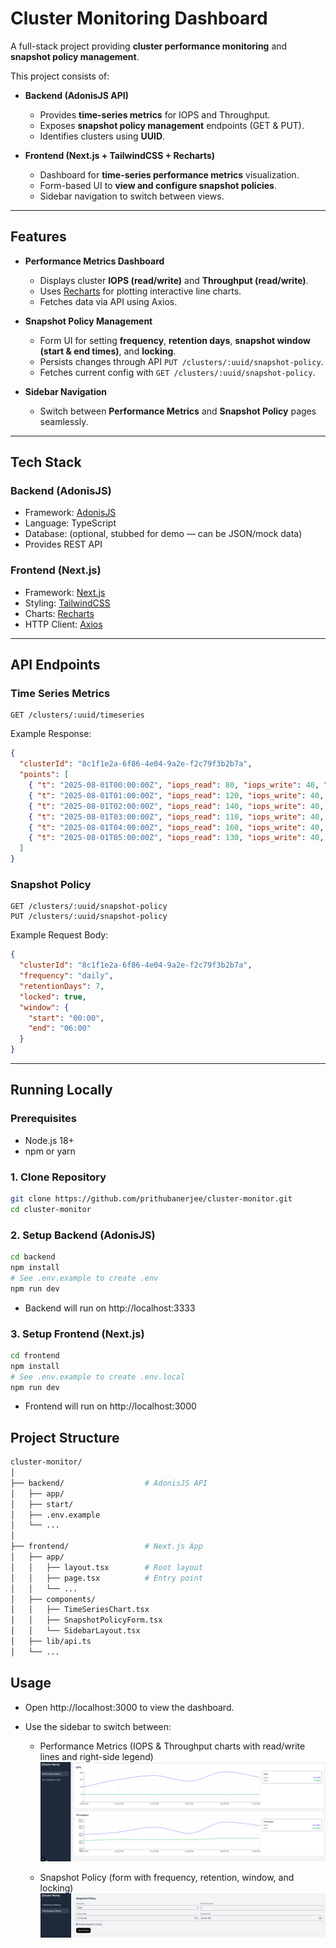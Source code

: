 # Cluster Monitoring Dashboard

A full-stack project providing **cluster performance monitoring** and **snapshot policy management**.

This project consists of:

- **Backend (AdonisJS API)**
  - Provides **time-series metrics** for IOPS and Throughput.
  - Exposes **snapshot policy management** endpoints (GET & PUT).
  - Identifies clusters using **UUID**.

- **Frontend (Next.js + TailwindCSS + Recharts)**
  - Dashboard for **time-series performance metrics** visualization.
  - Form-based UI to **view and configure snapshot policies**.
  - Sidebar navigation to switch between views.

---

## Features

- **Performance Metrics Dashboard**
  - Displays cluster **IOPS (read/write)** and **Throughput (read/write)**.
  - Uses [Recharts](https://recharts.org/en-US) for plotting interactive line charts.
  - Fetches data via API using Axios.

- **Snapshot Policy Management**
  - Form UI for setting **frequency**, **retention days**, **snapshot window (start & end times)**, and **locking**.
  - Persists changes through API `PUT /clusters/:uuid/snapshot-policy`.
  - Fetches current config with `GET /clusters/:uuid/snapshot-policy`.

- **Sidebar Navigation**
  - Switch between **Performance Metrics** and **Snapshot Policy** pages seamlessly.

---

## Tech Stack

### Backend (AdonisJS)
- Framework: [AdonisJS](https://adonisjs.com/)
- Language: TypeScript
- Database: (optional, stubbed for demo — can be JSON/mock data)
- Provides REST API

### Frontend (Next.js)
- Framework: [Next.js](https://nextjs.org/)
- Styling: [TailwindCSS](https://tailwindcss.com/)
- Charts: [Recharts](https://recharts.org/)
- HTTP Client: [Axios](https://axios-http.com/)

---

## API Endpoints

### Time Series Metrics
```http
GET /clusters/:uuid/timeseries
```
Example Response:
```json
{
  "clusterId": "8c1f1e2a-6f86-4e04-9a2e-f2c79f3b2b7a",
  "points": [
    { "t": "2025-08-01T00:00:00Z", "iops_read": 80, "iops_write": 40, "throughput_read": 60, "throughput_write": 35 },
    { "t": "2025-08-01T01:00:00Z", "iops_read": 120, "iops_write": 40, "throughput_read": 70, "throughput_write": 40 },
    { "t": "2025-08-01T02:00:00Z", "iops_read": 140, "iops_write": 40, "throughput_read": 90, "throughput_write": 40 },
    { "t": "2025-08-01T03:00:00Z", "iops_read": 110, "iops_write": 40, "throughput_read": 65, "throughput_write": 40 },
    { "t": "2025-08-01T04:00:00Z", "iops_read": 160, "iops_write": 40, "throughput_read": 110, "throughput_write": 45 },
    { "t": "2025-08-01T05:00:00Z", "iops_read": 130, "iops_write": 40, "throughput_read": 95, "throughput_write": 45 }
  ]
}
```

### Snapshot Policy
```http
GET /clusters/:uuid/snapshot-policy
PUT /clusters/:uuid/snapshot-policy
```

Example Request Body:
```json
{
  "clusterId": "8c1f1e2a-6f86-4e04-9a2e-f2c79f3b2b7a",
  "frequency": "daily",
  "retentionDays": 7,
  "locked": true,
  "window": {
    "start": "00:00",
    "end": "06:00"
  }
}
```
---

## Running Locally
### Prerequisites

- Node.js 18+
- npm or yarn

### 1. Clone Repository
```bash
git clone https://github.com/prithubanerjee/cluster-monitor.git
cd cluster-monitor
```

### 2. Setup Backend (AdonisJS)
```bash
cd backend
npm install
# See .env.example to create .env
npm run dev
```

- Backend will run on http://localhost:3333

### 3. Setup Frontend (Next.js)
```bash
cd frontend
npm install
# See .env.example to create .env.local
npm run dev
```

- Frontend will run on http://localhost:3000

## Project Structure

```bash
cluster-monitor/
│
├── backend/                  # AdonisJS API
│   ├── app/
│   ├── start/
│   ├── .env.example
│   └── ...
│
├── frontend/                 # Next.js App
│   ├── app/
│   │   ├── layout.tsx        # Root layout
│   │   ├── page.tsx          # Entry point
│   │   └── ...
│   ├── components/
│   │   ├── TimeSeriesChart.tsx
│   │   ├── SnapshotPolicyForm.tsx
│   │   └── SidebarLayout.tsx
│   ├── lib/api.ts
│   └── ...
```

## Usage

- Open http://localhost:3000 to view the dashboard.

- Use the sidebar to switch between:

  - Performance Metrics (IOPS & Throughput charts with read/write lines and right-side legend)
  ![Performance Metric](screenshots/performance_monitor.png)

  - Snapshot Policy (form with frequency, retention, window, and locking)
  ![Snapshot Policy](screenshots/snapshot_policy.png)
